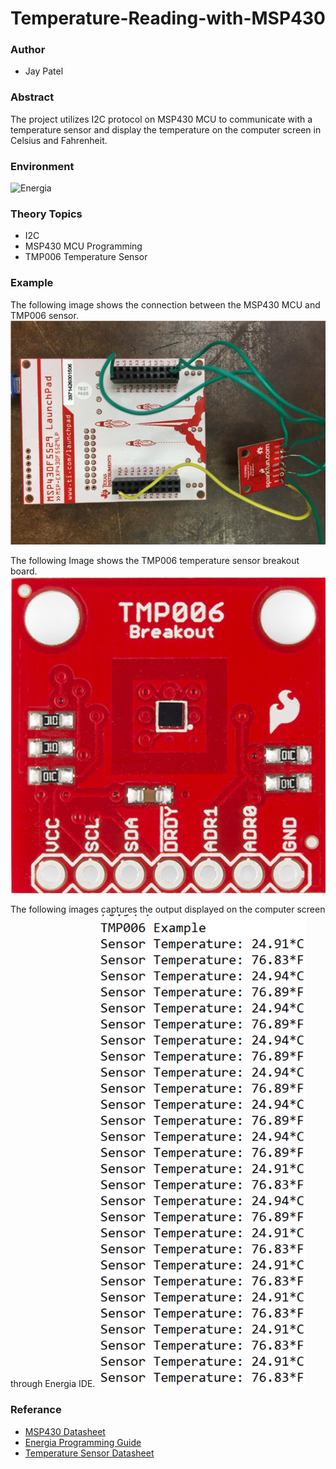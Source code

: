 # Temperature-Reading-with-MSP430

### Author
- Jay Patel

### Abstract
The project utilizes I2C protocol on MSP430 MCU to communicate with a temperature sensor and display the temperature on the computer screen in Celsius and Fahrenheit.

### Environment
![Energia](https://camo.githubusercontent.com/b3b5a8d212b2bb4f84f6b72083033c2030fda669/687474703a2f2f656e65726769612e6e752f696d672f456e65726769612e706e67 "Energia")


### Theory Topics
- I2C
- MSP430 MCU Programming
- TMP006 Temperature Sensor

### Example
The following image shows the connection between the MSP430 MCU and TMP006 sensor. 
![Demo](https://raw.githubusercontent.com/jbp261/Temperature-Reading-with-MSP430/master/Images/Demo.png "Demo")

The following Image shows the TMP006 temperature sensor breakout board.
![demo](https://raw.githubusercontent.com/jbp261/Temperature-Reading-with-MSP430/master/Images/TMP006.png "demo")

The following images captures the output displayed on the computer screen through Energia IDE.
![demo](https://raw.githubusercontent.com/jbp261/Temperature-Reading-with-MSP430/master/Images/Demo2.png "demo")

### Referance
- [MSP430 Datasheet](http://www.ti.com/lit/ds/symlink/msp430g2453.pdf "MSP430 Datasheet")
- [Energia Programming Guide](http://www.energia.nu/ "Energia Programming Guide")
- [Temperature Sensor Datasheet](http://www.ti.com/ww/eu/sensampbook/tmp006.pdf?DCMP=HPA_A8_sensampbook&HQS=TMP006-dt2-eu "Temperature Sensor Datasheet")




